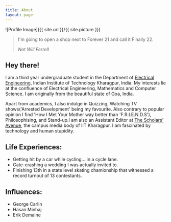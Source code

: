 ```yaml
---
title: About
layout: page
---
```

![Profile Image]({{ site.url }}/{{ site.picture }})


<blockquote>
  <p>
    I'm going to open a shop next to Forever 21 and call it Finally 22.
  </p>
  <footer><cite title="Not Will Ferrell">Not Will Ferrell</cite></footer>
</blockquote>

<h2>Hey there!</h2>
<p>I am a third year undergraduate student in the Department of <a href="http://ee.iitkgp.ac.in">Electrical Engineering</a>, Indian Institute of Technology Kharagpur, India. My interests lie at the confluence of Electrical Engineering, Mathematics and Computer Science. I am originally from the beautiful state of Goa, India.</p>

<p>Apart from academics, I also indulge in Quizzing, Watching TV shows('Arrested Development' being my favourite. Also contrary to popular opinion I find 'How I Met Your Mother way better than 'F.R.I.E.N.D.S'), Philosophising, and Stand-up.I am also an Assistant Editor at <a href="http://scholarsavenue.org">The Scholars' Avenue</a>, the campus media body of IIT Kharagpur. I am fascinated by technology and human stupidity. </p>

<h2>Life Experiences:</h2>

<ul class="skill-list">
	<li>Getting hit by a car while cycling....in a cycle lane.</li>
	<li>Gate-crashing a wedding I was actually invited to.</li>
	<li>Finishing 13th in a state level skating chamionship that witnessed a record turnout of 13 contestants.</li>
	
</ul>

<h2>Influences:</h2>

<ul>
	<li>George Carlin</li>
	<li>Hasan Minhaj</li>
	<li>Erik Demaine</li>
</ul>
